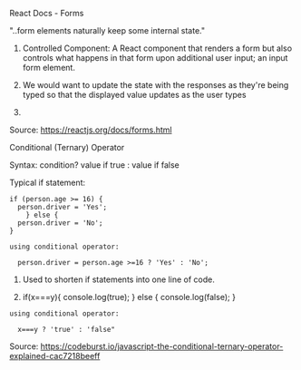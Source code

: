 React Docs - Forms

  "..form elements naturally keep some internal state."

  1. Controlled Component:  A React component that renders a form but also controls what happens in that form upon additional user input; an input form element.

  2. We would want to update the state with the responses as they're being typed so that the displayed value updates as the user types

  3.

  Source: https://reactjs.org/docs/forms.html
  
  Conditional (Ternary) Operator  
  
  Syntax: condition? value if true : value if false

  Typical if statement: 

    if (person.age >= 16) {
      person.driver = 'Yes';
        } else {
      person.driver = 'No';
    }

    using conditional operator: 

      person.driver = person.age >=16 ? 'Yes' : 'No';


  1. Used to shorten if statements into one line of code.

  2. if(x===y){
       console.log(true);
      } else {
      console.log(false);
    }

    using conditional operator:

      x===y ? 'true' : 'false"


  Source: https://codeburst.io/javascript-the-conditional-ternary-operator-explained-cac7218beeff
